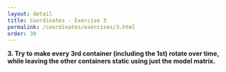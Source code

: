 ```yaml
---
layout: detail
title: Coordinates - Exercise 3
permalink: /coordinates/exercises/3.html
order: 39
---
```


**3. Try to make every 3rd container (including the 1st) rotate over time, while leaving the other containers static using just the model matrix.**
